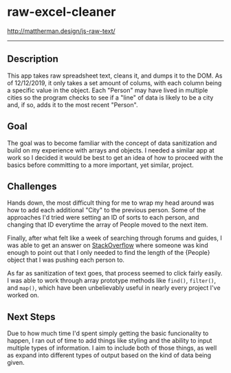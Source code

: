 # raw-excel-cleaner

http://mattherman.design/js-raw-text/

---

## Description

This app takes raw spreadsheet text, cleans it, and dumps it to the DOM. As of 12/12/2019, it only takes a set amount of colums, with each column being a specific value in the object.
Each "Person" may have lived in multiple cities so the program checks to see if a "line" of data is likely to be a city and, if so, adds it to the most recent "Person".

## Goal

The goal was to become familiar with the concept of data sanitization and build on my experience with arrays and objects. I needed a similar app at work so I decided it would be best to get an idea of how to proceed with the basics before committing to a more important, yet similar, project.

## Challenges

Hands down, the most difficult thing for me to wrap my head around was how to add each additional "City" to the previous person. Some of the approaches I'd tried were setting an ID of sorts to each person, and changing that ID everytime the array of People moved to the next item.

Finally, after what felt like a week of searching through forums and guides, I was able to get an answer on [StackOverflow](https://stackoverflow.com/questions/59202957/how-do-i-access-a-variable-created-outside-of-an-if-else-scope-update-it-in-th) where someone was kind enough to point out that I only needed to find the length of the {People} object that I was pushing each person to.

As far as sanitization of text goes, that process seemed to click fairly easily. I was able to work through array prototype methods like `find()`, `filter()`, and `map()`, which have been unbelievably useful in nearly every project I've worked on.

## Next Steps

Due to how much time I'd spent simply getting the basic funcionality to happen, I ran out of time to add things like styling and the ability to input multiple types of information. I aim to include both of those things, as well as expand into different types of output based on the kind of data being given.

